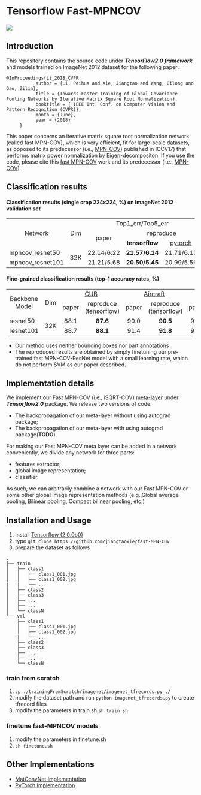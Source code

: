 # Tensorflow Fast-MPNCOV
![](https://camo.githubusercontent.com/f2cdc5f25d743e922fd2c23e8a2a42e1f25c1e36/687474703a2f2f7065696875616c692e6f72672f70696374757265732f666173745f4d504e2d434f562e4a5047)
## Introduction
This repository contains the source code under ***TensorFlow2.0 framework*** and models trained on ImageNet 2012 dataset for the following paper:<br>
```
@InProceedings{Li_2018_CVPR,
           author = {Li, Peihua and Xie, Jiangtao and Wang, Qilong and Gao, Zilin},
           title = {Towards Faster Training of Global Covariance Pooling Networks by Iterative Matrix Square Root Normalization},
           booktitle = { IEEE Int. Conf. on Computer Vision and Pattern Recognition (CVPR)},
           month = {June},
           year = {2018}
     }
```
This paper concerns an iterative matrix square root normalization network (called fast MPN-COV), which is very efficient, fit for large-scale datasets, as opposed to its predecessor (i.e., [MPN-COV](https://github.com/jiangtaoxie/MPN-COV)) published in ICCV17) that performs matrix power normalization by Eigen-decompositon. If you use the code, please cite this [fast MPN-COV](http://peihuali.org/iSQRT-COV/iSQRT-COV_bib.htm) work and its predecessor (i.e., [MPN-COV](http://peihuali.org/iSQRT-COV/iSQRT-COV_bib.htm)).           
## Classification results
#### Classification results (single crop 224x224, %) on ImageNet 2012 validation set
<table>
<tr>                                      
    <td rowspan="3" align='center'>Network</strong></td>
    <td rowspan="3" align='center'>Dim</td>
    <td colspan="3" align='center'>Top1_err/Top5_err</td>
    <td colspan="2" rowspan="2" align='center'>Pre-trained models<br>(tensorflow)</td>
</tr>
<tr>
    <td rowspan="2" align='center'>paper</td>
    <td colspan="2" align='center'>reproduce</td>
</tr>
<tr>
    <td align='center'><strong>tensorflow</strong></td>
    <td align='center'><a href="https://github.com/jiangtaoxie/fast-MPN-COV" title="标题">pytorch</a></td>
    <td align='center'>GoogleDrive</td>
    <td align='center'>BaiduDrive</td>
</tr>
<tr>
    <td>mpncov_resnet50</td>
    <td rowspan="2" align='center'> 32K</td>
    <td align='center'>22.14/6.22</td>
    <td align='center'><strong>21.57/6.14</strong></td>
    <td align='center'>21.71/6.13</td>
    <td align='center'><a href="https://drive.google.com/file/d/1kXi3PGixfn7QZaxtLK2DkiZ6h-zoGpfq/view?usp=sharing" title="标题">GoogleDrive</a></td>
    <td align='center'><a href="https://pan.baidu.com/s/109VXo2XYyI2gvcHL9Xlv9g" title="标题">BaiduDrive</a></td>
</tr>
<tr>
    <td>mpncov_resnet101</td>
    <td align='center'>21.21/5.68</td>
    <td align='center'><strong>20.50/5.45</strong></td>
    <td align='center'>20.99/5.56</td>
    <td align='center'><a href="https://drive.google.com/file/d/1RFdw2oEZLe03SCDFanwQKHUY13OeEzp0/view" title="标题">GoogleDrive</a></td>
    <td align='center'><a href="https://pan.baidu.com/s/1fj0-vukSbRz1ihTDtAbUdA" title="标题">BaiduDrive</a></td>
</tr>
</table>

#### Fine-grained classification results (top-1 accuracy rates, %)
<table>
<tr>                                      
    <td rowspan="2" align='center'>Backbone Model</td>
    <td rowspan="2" align='center'>Dim</td>
    <td colspan="2" align='center'><a href="http://www.vision.caltech.edu/visipedia/CUB-200-2011.html" title="标题">CUB</a></td>
    <td colspan="2" align='center'><a href="http://ai.stanford.edu/~jkrause/cars/car_dataset.html" title="标题">Aircraft</a></td>
    <td colspan="2" align='center'><a href="http://www.robots.ox.ac.uk/~vgg/data/oid/" title="标题">Cars</a></td>
</tr>
<tr>
    <td align='center'>paper</td>
    <td align='center'>reproduce<br>(tensorflow)</td>
    <td align='center'>paper</td>
    <td align='center'>reproduce<br>(tensorflow)</td>
    <td align='center'>paper</td>
    <td align='center'>reproduce<br>(tensorflow)</td>
</tr>
<tr>
    <td>resnet50</td>
    <td rowspan="2"> 32K</td>
    <td align='center'>88.1</td>
    <td align='center'><strong>87.6</strong></td>
    <td align='center'>90.0</td>
    <td align='center'><strong>90.5</strong></td>
    <td align='center'>92.8</td>
    <td align='center'><strong>93.2</strong></td>
</tr>
<tr>
    <td>resnet101</td>
    <td align='center'>88.7</td>
    <td align='center'><strong>88.1</strong></td>
    <td align='center'>91.4</td>
    <td align='center'><strong>91.8</strong></td>
    <td align='center'>93.3</td>
    <td align='center'><strong>93.9</strong></td>
</tr>
</table>

* Our method uses neither bounding boxes nor part annotations<br>
* The reproduced results are obtained by simply finetuning our pre-trained fast MPN-COV-ResNet model with a small learning rate, which do not perform SVM as our paper described.<br>
## Implementation details
We implement our Fast MPN-COV (i.e., iSQRT-COV) [meta-layer](https://github.com/XuChunqiao/Tensorflow-Fast-MPNCOV/blob/master/src/representation/MPNCOV.py) under ***Tensorflow2.0*** package. We release two versions of code:<br> 

* The backpropagation of our meta-layer without using autograd package;<br>
* The backpropagation of our meta-layer with using autograd package(**TODO**).<br>

For making our Fast MPN-COV meta layer can be added in a network conveniently, we divide any network for three parts: <br>
* features extractor;<br>
* global image representation;<br>
* classifier. <br>

As such, we can arbitrarily combine a network with our Fast MPN-COV or some other global image representation methods (e.g.,Global average pooling, Bilinear pooling, Compact bilinear pooling, etc.) 
## Installation and Usage
1. Install [Tensorflow (2.0.0b0)](https://tensorflow.google.cn/install)
2. type ```git clone https://github.com/jiangtaoxie/fast-MPN-COV ```
3. prepare the dataset as follows
```
.
├── train
│   ├── class1
│   │   ├── class1_001.jpg
│   │   ├── class1_002.jpg
|   |   └── ...
│   ├── class2
│   ├── class3
│   ├── ...
│   ├── ...
│   └── classN
└── val
    ├── class1
    │   ├── class1_001.jpg
    │   ├── class1_002.jpg
    |   └── ...
    ├── class2
    ├── class3
    ├── ...
    ├── ...
    └── classN
```
### train from scratch
1. ``` cp ./trainingFromScratch/imagenet/imagenet_tfrecords.py ./ ```
2. modify the dataset path and run ``` python imagenet_tfrecords.py ``` to create tfrecord files
3. modify the parameters in train.sh ```sh train.sh```
### finetune fast-MPNCOV models
1. modify the parameters in finetune.sh
2. ```sh finetune.sh```
## Other Implementations
* [MatConvNet Implementation](https://github.com/jiangtaoxie/matconvnet.fast-mpn-cov)
* [PyTorch Implementation](https://github.com/jiangtaoxie/fast-MPN-COV)
